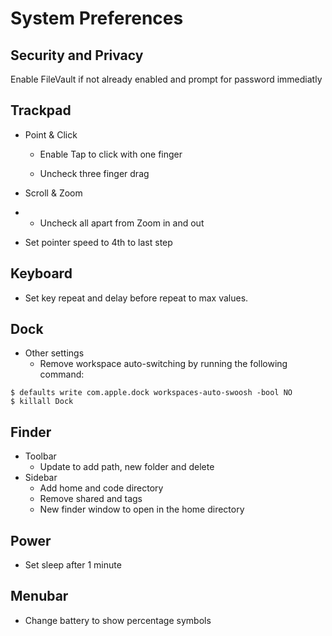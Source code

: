 # System Preferences

## Security and Privacy

Enable FileVault if not already enabled and prompt for password immediatly

## Trackpad

* Point & Click

  * Enable Tap to click with one finger

  * Uncheck three finger drag

* Scroll & Zoom

* * Uncheck all apart from Zoom in and out
* Set pointer speed to 4th to last step

## Keyboard

* Set key repeat and delay before repeat to max values.

## Dock

* Other settings
  * Remove workspace auto-switching by running the following command:

```
$ defaults write com.apple.dock workspaces-auto-swoosh -bool NO
$ killall Dock
```

## Finder

* Toolbar
  * Update to add path, new folder and delete
* Sidebar
  * Add home and code directory
  * Remove shared and tags
  * New finder window to open in the home directory

## Power

* Set sleep after 1 minute 

## Menubar

* Change battery to show percentage symbols



